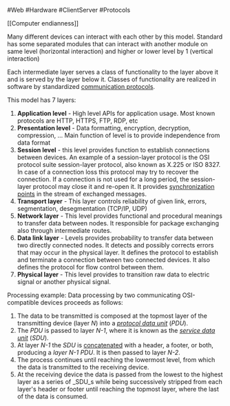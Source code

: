 #Web #Hardware #ClientServer #Protocols 

[[Computer endianness]]

Many different devices can interact with each other by this model. Standard has some separated modules that can interact with another module on same level (horizontal interaction) and higher or lower level by 1 (vertical interaction)

Each intermediate layer serves a class of functionality to the layer above it and is served by the layer below it. Classes of functionality are realized in software by standardized [communication protocols](https://en.wikipedia.org/wiki/Communication_protocol "Communication protocol").

This model has 7 layers:
1) **Application level** - High level APIs for application usage. Most known protocols are HTTP, HTTPS, FTP, RDP, etc
2) **Presentation level** - Data formatting, encryption, decryption, compression, ... Main function of level is to provide independence from data format
3) **Session level** - this level provides function to establish connections between devices. An example of a session-layer protocol is the OSI protocol suite session-layer protocol, also known as X.225 or ISO 8327. In case of a connection loss this protocol may try to recover the connection. If a connection is not used for a long period, the session-layer protocol may close it and re-open it. It provides [synchronization points](https://en.wikipedia.org/wiki/Synchronization_point "Synchronization point") in the stream of exchanged messages.
5) **Transport layer** - This layer controls reliability of given link, errors, segmentation, desegmentation (TCP/IP, UDP)
6) **Network layer** - This level provides functional and procedural meanings to transfer data between nodes. It responsible for package exchanging also through intermediate routes. 
7) **Data link layer** - Levels provides probability to transfer data between two directly connected nodes. It detects and possibly corrects errors that may occur in the physical layer. It defines the protocol to establish and terminate a connection between two connected devices. It also defines the protocol for flow control between them.
8) **Physical layer** - This level provides to transition raw data to electric signal or another physical signal. 

Processing example:
Data processing by two communicating OSI-compatible devices proceeds as follows:

1.  The data to be transmitted is composed at the topmost layer of the transmitting device (layer _N_) into a _[protocol data unit](https://en.wikipedia.org/wiki/Protocol_data_unit "Protocol data unit")_ (_PDU_).
2.  The _PDU_ is passed to layer _N-1_, where it is known as the _[service data unit](https://en.wikipedia.org/wiki/Service_data_unit "Service data unit")_ (_SDU_).
3.  At layer _N-1_ the _SDU_ is [concatenated](https://en.wikipedia.org/wiki/Concatenation "Concatenation") with a header, a footer, or both, producing a _layer N-1 PDU_. It is then passed to layer _N-2_.
4.  The process continues until reaching the lowermost level, from which the data is transmitted to the receiving device.
5.  At the receiving device the data is passed from the lowest to the highest layer as a series of _SDU_s while being successively stripped from each layer's header or footer until reaching the topmost layer, where the last of the data is consumed.